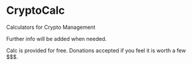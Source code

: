 # CryptoCalc
Calculators for Crypto Management

Further info will be added when needed.

Calc is provided for free.  Donations accepted if you feel it is worth a few $$$.
